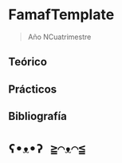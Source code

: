 # FamafTemplate

> Año NCuatrimestre

## Teórico

## Prácticos

## Bibliografía

# **`ʕ•ᴥ•ʔ ≧◠ᴥ◠≦`**
